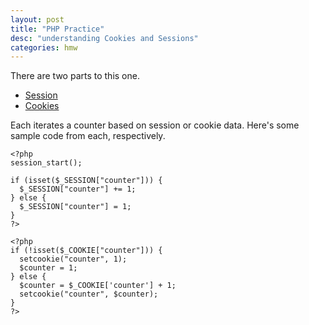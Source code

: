 ```yaml
---
layout: post
title: "PHP Practice"
desc: "understanding Cookies and Sessions"
categories: hmw
---
```


There are two parts to this one.

* [Session](http://taz.harding.edu/~khuggins/count_session.php)
* [Cookies](http://taz.harding.edu/~khuggins/count_cookies.php)

Each iterates a counter based on session or cookie data. Here's some sample code from each, respectively.

```
<?php
session_start();

if (isset($_SESSION["counter"])) {
  $_SESSION["counter"] += 1;
} else {
  $_SESSION["counter"] = 1;
}
?>
```
```
<?php
if (!isset($_COOKIE["counter"])) {
  setcookie("counter", 1);
  $counter = 1;
} else {
  $counter = $_COOKIE['counter'] + 1;
  setcookie("counter", $counter);
}
?>
```
